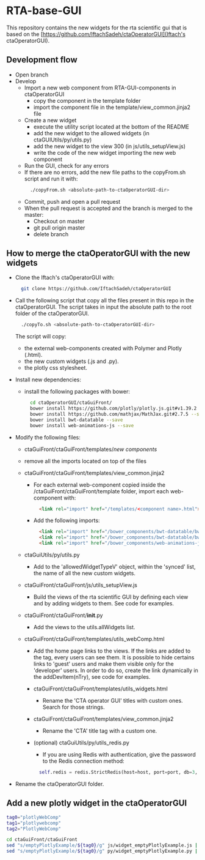 # RTA-base-GUI

This repository contains the new widgets for the rta scientific gui that is based on the [https://github.com/IftachSadeh/ctaOperatorGUI](Iftach's ctaOperatorGUI).

## Development flow
* Open branch
* Develop
  * Import a new web component from RTA-GUI-components in ctaOperatorGUI
    * copy the component in the template folder
    * import the component file in the template/view_common.jinja2 file
  * Create a new widget
    * execute the utility script located at the bottom of the README
    * add the new widget to the allowed widgets (in ctaGUIUtils/py/utils.py)
    * add the new widget to the view 300 (in js/utils_setupView.js)
    * write the code of the new widget importing the new web component
  * Run the GUI, check for any errors
  * If there are no errors, add the new file paths to the copyFrom.sh script and run it with:
    ```bash
      ./copyFrom.sh <absolute-path-to-ctaOperatorGUI-dir>
    ```
  * Commit, push and open a pull request
  * When the pull request is accepted and the branch is merged to the master:
    * Checkout on master
    * git pull origin master
    * delete branch

## How to merge the ctaOperatorGUI with the new widgets
- Clone the Iftach's ctaOperatorGUI with:
  ```bash
    git clone https://github.com/IftachSadeh/ctaOperatorGUI
  ```
- Call the following script that copy all the files present in this repo in the ctaOperatorGUI. The script takes in input the absolute path to the root folder of the ctaOperatorGUI.
  ```bash
    ./copyTo.sh <absolute-path-to-ctaOperatorGUI-dir>
  ```
  The script will copy:
  - the external web-components created with Polymer and Plotly (.html).
  - the new custom widgets (.js and .py).
  - the plotly css stylesheet.

- Install new dependencies:
  - install the following packages with bower:
    ```bash
      cd ctaOperatorGUI/ctaGuiFront/
      bower install https://github.com/plotly/plotly.js.git#v1.39.2 --save
      bower install https://github.com/mathjax/MathJax.git#2.7.5 --save
      bower install bwt-datatable --save
      bower install web-animations-js --save
    ```


- Modify the following files:
  -  ctaGuiFront/ctaGuiFront/templates/*new components*
    - remove all the imports located on top of the files

  - ctaGuiFront/ctaGuiFront/templates/view_common.jinja2
    - For each external web-component copied inside the /ctaGuiFront/ctaGuiFront/template folder, import each web-component with:
      ```html
        <link rel="import" href="/templates/<component name>.html">
      ```
    * Add the following imports:
      ```html
        <link rel="import" href="/bower_components/bwt-datatable/bwt-datatable.html">
        <link rel="import" href="/bower_components/bwt-datatable/bwt-datatable-card.html">
        <link rel="import" href="/bower_components/web-animations-js/web-animations-next.min.html">
      ```
  - ctaGuiUtils/py/utils.py
    - Add to the 'allowedWidgetTypeV' object, within the 'synced' list, the name of all the new custom widgets.

  - ctaGuiFront/ctaGuiFront/js/utils_setupView.js
    - Build the views of the rta scientific GUI by defining each view and by adding widgets to them. See code for examples.

  - ctaGuiFront/ctaGuiFront/__init__.py
    - Add the views to the utils.allWidgets list.

  - ctaGuiFront/ctaGuiFront/templates/utils_webComp.html
    - Add the home page links to the views. If the links are added to the <paper-listbox id="siteNavMenu"> tag, every users can see them. It is possible to hide certains links to 'guest' users and make them visible only for the 'developer' users. In order to do so, create the link dynamically in the addDevItem(nTry), see code for examples.

    - ctaGuiFront/ctaGuiFront/templates/utils_widgets.html
      - Rename the 'CTA operator GUI' titles with custom ones. Search for those strings.

    - ctaGuiFront/ctaGuiFront/templates/view_common.jinja2
      - Rename the 'CTA' title tag with a custom one.

    - (optional) ctaGuiUtils/py/utils_redis.py
      - If you are using Redis with authentication, give the password to the Redis connection method:
      ```python
        self.redis = redis.StrictRedis(host=host, port=port, db=3, password=redisPassword)
      ```

- Rename the ctaOperatorGUI folder.


## Add a new plotly widget in the ctaOperatorGUI
```bash
tag0="plotlyWebComp"
tag1="plotlywebcomp"
tag2="PlotlyWebComp"

cd ctaGuiFront/ctaGuiFront
sed "s/emptyPlotlyExample/${tag0}/g" js/widget_emptyPlotlyExample.js | sed "s/emptyplotlyexample/${tag1}/g" | sed "s/EmptyPlotlyExample/${tag2}/g" > js/widget_${tag0}.js
sed "s/emptyPlotlyExample/${tag0}/g" py/widget_emptyPlotlyExample.py | sed "s/emptyplotlyexample/${tag1}/g" | sed "s/EmptyPlotlyExample/${tag2}/g" > py/widget_${tag0}.py
```
